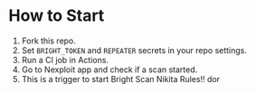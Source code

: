 # How to Start

1. Fork this repo.
2. Set `BRIGHT_TOKEN` and `REPEATER` secrets in your repo settings.
3. Run a CI job in Actions.
4. Go to Nexploit app and check if a scan started.
5. This is a trigger to start Bright Scan
Nikita Rules!!
dor
